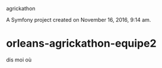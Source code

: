
agrickathon


A Symfony project created on November 16, 2016, 9:14 am.

# orleans-agrickathon-equipe2
dis moi où

